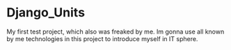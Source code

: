 # Django_Units
My first test project, which also was freaked by me. Im gonna use all known by me technologies in this project to introduce myself in IT sphere.
